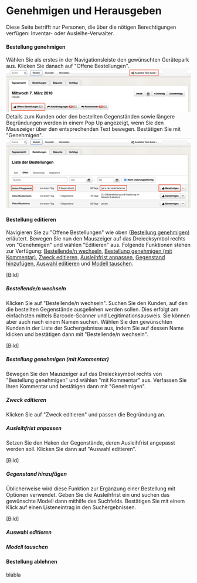 # Genehmigen und Herausgeben

Diese Seite betrifft nur Personen, die über die nötigen Berechtigungen verfügen: Inventar- oder Ausleihe-Verwalter.

#### Bestellung genehmigen

Wählen Sie als erstes in der Navigationsleiste den gewünschten Gerätepark aus. Klicken Sie danach auf "Offene Bestellungen".![](/assets/Verleih_Offene_Bestellungen.png)Details zum Kunden oder den bestellten Gegenständen sowie längere Begründungen werden in einem Pop Up angezeigt, wenn Sie den Mauszeiger über den entsprechenden Text bewegen. Bestätigen Sie mit "Genehmigen".![](/assets/Verleih_Bestellung_genehmigen.png)

#### Bestellung editieren

Navigieren Sie zu "Offene Bestellungen" wie oben \([Bestellung genehmigen](#bestellung-genehmigen)\) erläutert. Bewegen Sie nun den Mauszeiger auf das Dreiecksymbol rechts von "Genehmigen" und wählen "Editieren" aus. Folgende Funktionen stehen zur Verfügung: [Bestellende/n wechseln](#bestellenden-wechseln), [Bestellung genehmigen \(mit Kommentar\)](#bestellung-genehmigen-mit-kommentar), [Zweck editieren](#zweck-editieren), [Ausleihfrist anpassen](#ausleihfrist-anpassen), [Gegenstand hinzufügen](#gegenstand-hinzufügen), [Auswahl editieren](#auswahl-editieren) und [Modell tauschen](#modell-tauschen). 

\[Bild\]

##### Bestellende/n wechseln

Klicken Sie auf "Bestellende/n wechseln". Suchen Sie den Kunden, auf den die bestellten Gegenstände ausgeliehen werden sollen. Dies erfolgt am einfachsten mittels Barcode-Scanner und Legitimationsausweis. Sie können aber auch nach einem Namen suchen. Wählen Sie den gewünschten Kunden in der Liste der Suchergebnisse aus, indem Sie auf dessen Name klicken und bestätigen dann mit "Bestellende/n wechseln".

\[Bild\]

##### Bestellung genehmigen \(mit Kommentar\)

Bewegen Sie den Mauszeiger auf das Dreiecksymbol rechts von "Bestellung genehmigen" und wählen "mit Kommentar" aus. Verfassen Sie Ihren Kommentar und bestätigen dann mit "Genehmigen".

##### Zweck editieren

Klicken Sie auf "Zweck editieren" und passen die Begründung an.

##### Ausleihfrist anpassen

Setzen Sie den Haken der Gegenstände, deren Ausleihfrist angepasst werden soll. Klicken Sie dann auf "Auswahl editieren".

\[Bild\]

##### Gegenstand hinzufügen

Üblicherweise wird diese Funktion zur Ergänzung einer Bestellung mit Optionen verwendet. Geben Sie die Ausleihfrist ein und suchen das gewünschte Modell dann mithilfe des Suchfelds. Bestätigen Sie mit einem Klick auf einen Listeneintrag in den Suchergebnissen.

\[Bild\]

##### Auswahl editieren



##### Modell tauschen



#### Bestellung ablehnen

blabla


